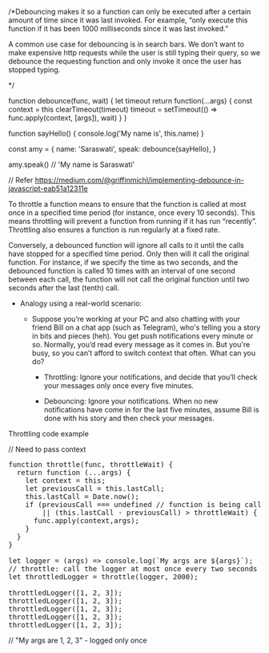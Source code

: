 /*Debouncing makes it so a function can only be executed after a certain amount of time since it was last invoked. For example, “only execute this function if it has been 1000 milliseconds since it was last invoked.”

A common use case for debouncing is in search bars. We don’t want to make expensive http requests while the user is still typing their query, so we debounce the requesting function and only invoke it once the user has stopped typing.

*/


function debounce(func, wait) {
  let timeout
  return function(...args) {
    const context = this
    clearTimeout(timeout)
    timeout = setTimeout(() => func.apply(context, [args]), wait)
  }
}

function sayHello() {
  console.log('My name is', this.name)
}

const amy = {
  name: 'Saraswati',
  speak: debounce(sayHello),
}

amy.speak()
// 'My name is Saraswati'

// Refer https://medium.com/@griffinmichl/implementing-debounce-in-javascript-eab51a12311e



To throttle a function means to ensure that the function is called at most once in a specified time period (for instance, once every 10 seconds). This means throttling will prevent a function from running if it has run “recently”. Throttling also ensures a function is run regularly at a fixed rate.

Conversely, a debounced function will ignore all calls to it until the calls have stopped for a specified time period. Only then will it call the original function. For instance, if we specify the time as two seconds, and the debounced function is called 10 times with an interval of one second between each call, the function will not call the original function until two seconds after the last (tenth) call.

* Analogy using a real-world scenario:

  - Suppose you’re working at your PC and also chatting with your friend Bill on a chat app (such as Telegram), who's telling you a story in bits and pieces (heh). You get push notifications every minute or so. Normally, you’d read every message as it comes in. But you're busy, so you can’t afford to switch context that often. What can you do?


    - Throttling: Ignore your notifications, and decide that you’ll check your messages only once every five minutes.
    
    - Debouncing: Ignore your notifications. When no new notifications have come in for the last five minutes, assume Bill is done with his story and then check your messages.


Throttling code example 


// Need to pass context 

<pre>
function throttle(func, throttleWait) {
  return function (...args) {
    let context = this;
    let previousCall = this.lastCall;
    this.lastCall = Date.now();
    if (previousCall === undefined // function is being called for the first time
        || (this.lastCall - previousCall) > throttleWait) { // throttle time has elapsed
      func.apply(context,args);
    }
  }
}

let logger = (args) => console.log(`My args are ${args}`);
// throttle: call the logger at most once every two seconds
let throttledLogger = throttle(logger, 2000); 

throttledLogger([1, 2, 3]);
throttledLogger([1, 2, 3]);
throttledLogger([1, 2, 3]);
throttledLogger([1, 2, 3]);
throttledLogger([1, 2, 3]);
</pre>

// "My args are 1, 2, 3" - logged only once
